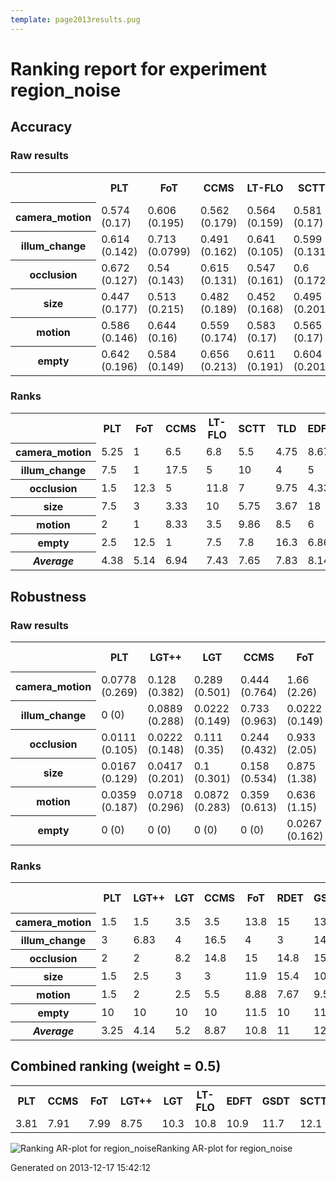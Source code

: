 ```yaml
---
template: page2013results.pug
---
```

<div class = 'results'>
<h1 class="caption">Ranking report for experiment region_noise</h1>
<h2>Accuracy</h2>
<h3>Raw results</h3>
<div class="table"><table>
<tr><th>&nbsp;</th><th>PLT</th><th>FoT</th><th>CCMS</th><th>LT-FLO</th><th>SCTT</th><th>TLD</th><th>EDFT</th><th>AIF</th><th>Matrioska</th><th>GSDT</th><th>IVT</th><th>DFT</th><th>Struck</th><th>LGT++</th><th>PJS-S</th><th>SwATrack</th><th>ORIA</th><th>LGT</th><th>Meanshift</th><th>MIL</th><th>HT</th><th>RDET</th><th>CT</th><th>STMT</th><th>CACTuS-FL</th><th>MORP</th></tr>
<tr><th>camera_motion</th><td>0.574 (0.17)</td><td>0.606 (0.195)</td><td>0.562 (0.179)</td><td>0.564 (0.159)</td><td>0.581 (0.17)</td><td>0.578 (0.149)</td><td>0.553 (0.19)</td><td>0.564 (0.156)</td><td>0.564 (0.168)</td><td>0.581 (0.158)</td><td>0.558 (0.201)</td><td>0.539 (0.194)</td><td>0.546 (0.187)</td><td>0.522 (0.141)</td><td>0.52 (0.187)</td><td>0.525 (0.183)</td><td>0.502 (0.22)</td><td>0.508 (0.17)</td><td>0.494 (0.178)</td><td>0.509 (0.164)</td><td>0.485 (0.197)</td><td>0.492 (0.175)</td><td>0.467 (0.156)</td><td>0.402 (0.248)</td><td>0.397 (0.193)</td><td>0.216 (0.207)</td></tr>
<tr><th>illum_change</th><td>0.614 (0.142)</td><td>0.713 (0.0799)</td><td>0.491 (0.162)</td><td>0.641 (0.105)</td><td>0.599 (0.131)</td><td>0.663 (0.0939)</td><td>0.625 (0.151)</td><td>0.584 (0.145)</td><td>0.561 (0.138)</td><td>0.583 (0.15)</td><td>0.657 (0.134)</td><td>0.607 (0.154)</td><td>0.555 (0.165)</td><td>0.53 (0.106)</td><td>0.527 (0.139)</td><td>0.471 (0.17)</td><td>0.624 (0.158)</td><td>0.509 (0.172)</td><td>0.42 (0.175)</td><td>0.46 (0.142)</td><td>0.548 (0.212)</td><td>0.483 (0.14)</td><td>0.428 (0.138)</td><td>0.21 (0.172)</td><td>0.433 (0.193)</td><td>0.289 (0.193)</td></tr>
<tr><th>occlusion</th><td>0.672 (0.127)</td><td>0.54 (0.143)</td><td>0.615 (0.131)</td><td>0.547 (0.161)</td><td>0.6 (0.172)</td><td>0.558 (0.151)</td><td>0.637 (0.166)</td><td>0.577 (0.163)</td><td>0.664 (0.145)</td><td>0.544 (0.126)</td><td>0.472 (0.161)</td><td>0.619 (0.166)</td><td>0.64 (0.142)</td><td>0.413 (0.117)</td><td>0.558 (0.171)</td><td>0.553 (0.109)</td><td>0.416 (0.235)</td><td>0.445 (0.131)</td><td>0.415 (0.137)</td><td>0.502 (0.121)</td><td>0.42 (0.159)</td><td>0.464 (0.138)</td><td>0.507 (0.12)</td><td>0.418 (0.261)</td><td>0.378 (0.158)</td><td>0.422 (0.297)</td></tr>
<tr><th>size</th><td>0.447 (0.177)</td><td>0.513 (0.215)</td><td>0.482 (0.189)</td><td>0.452 (0.168)</td><td>0.495 (0.201)</td><td>0.504 (0.191)</td><td>0.396 (0.179)</td><td>0.463 (0.175)</td><td>0.395 (0.167)</td><td>0.453 (0.183)</td><td>0.391 (0.188)</td><td>0.374 (0.168)</td><td>0.377 (0.211)</td><td>0.499 (0.113)</td><td>0.375 (0.172)</td><td>0.448 (0.206)</td><td>0.416 (0.191)</td><td>0.419 (0.191)</td><td>0.418 (0.146)</td><td>0.404 (0.169)</td><td>0.375 (0.219)</td><td>0.384 (0.178)</td><td>0.373 (0.154)</td><td>0.466 (0.199)</td><td>0.351 (0.236)</td><td>0.186 (0.191)</td></tr>
<tr><th>motion</th><td>0.586 (0.146)</td><td>0.644 (0.16)</td><td>0.559 (0.174)</td><td>0.583 (0.17)</td><td>0.565 (0.17)</td><td>0.573 (0.15)</td><td>0.579 (0.176)</td><td>0.556 (0.175)</td><td>0.528 (0.182)</td><td>0.574 (0.148)</td><td>0.559 (0.193)</td><td>0.574 (0.173)</td><td>0.494 (0.214)</td><td>0.564 (0.126)</td><td>0.536 (0.178)</td><td>0.483 (0.191)</td><td>0.515 (0.212)</td><td>0.568 (0.143)</td><td>0.497 (0.188)</td><td>0.489 (0.15)</td><td>0.539 (0.17)</td><td>0.495 (0.161)</td><td>0.458 (0.135)</td><td>0.316 (0.205)</td><td>0.434 (0.212)</td><td>0.212 (0.197)</td></tr>
<tr><th>empty</th><td>0.642 (0.196)</td><td>0.584 (0.149)</td><td>0.656 (0.213)</td><td>0.611 (0.191)</td><td>0.604 (0.201)</td><td>0.565 (0.2)</td><td>0.626 (0.228)</td><td>0.629 (0.227)</td><td>0.58 (0.225)</td><td>0.552 (0.171)</td><td>0.555 (0.178)</td><td>0.618 (0.222)</td><td>0.553 (0.241)</td><td>0.579 (0.0878)</td><td>0.64 (0.144)</td><td>0.605 (0.186)</td><td>0.584 (0.157)</td><td>0.545 (0.172)</td><td>0.569 (0.171)</td><td>0.502 (0.18)</td><td>0.467 (0.21)</td><td>0.486 (0.183)</td><td>0.427 (0.128)</td><td>0.372 (0.288)</td><td>0.343 (0.102)</td><td>0.421 (0.284)</td></tr>
</table>
</div><h3>Ranks</h3>
<div class="table"><table>
<tr><th>&nbsp;</th><th>PLT</th><th>FoT</th><th>CCMS</th><th>LT-FLO</th><th>SCTT</th><th>TLD</th><th>EDFT</th><th>AIF</th><th>Matrioska</th><th>GSDT</th><th>IVT</th><th>DFT</th><th>Struck</th><th>LGT++</th><th>PJS-S</th><th>SwATrack</th><th>ORIA</th><th>LGT</th><th>Meanshift</th><th>MIL</th><th>HT</th><th>RDET</th><th>CT</th><th>STMT</th><th>CACTuS-FL</th><th>MORP</th></tr>
<tr><th>camera_motion</th><td>5.25</td><td>1</td><td>6.5</td><td>6.8</td><td>5.5</td><td>4.75</td><td>8.67</td><td>7</td><td>7.5</td><td>5.75</td><td>9.5</td><td>13.5</td><td>11.5</td><td>16.5</td><td>16</td><td>13.5</td><td>18</td><td>17.2</td><td>20.5</td><td>18</td><td>22</td><td>20.5</td><td>23</td><td>24</td><td>25</td><td>26</td></tr>
<tr><th>illum_change</th><td>7.5</td><td>1</td><td>17.5</td><td>5</td><td>10</td><td>4</td><td>5</td><td>10</td><td>12.5</td><td>10</td><td>3</td><td>7.5</td><td>14</td><td>15</td><td>15</td><td>20.5</td><td>4.25</td><td>16.5</td><td>23</td><td>20.5</td><td>15</td><td>19</td><td>22.5</td><td>25.5</td><td>23</td><td>25.5</td></tr>
<tr><th>occlusion</th><td>1.5</td><td>12.3</td><td>5</td><td>11.8</td><td>7</td><td>9.75</td><td>4.33</td><td>12.3</td><td>1.5</td><td>12</td><td>17.5</td><td>5.5</td><td>3.5</td><td>22.8</td><td>9.5</td><td>12.5</td><td>23</td><td>18.5</td><td>22.5</td><td>15.5</td><td>22</td><td>18.5</td><td>15.5</td><td>23.5</td><td>24</td><td>19.3</td></tr>
<tr><th>size</th><td>7.5</td><td>3</td><td>3.33</td><td>10</td><td>5.75</td><td>3.67</td><td>18</td><td>8.33</td><td>16.7</td><td>11.4</td><td>14.3</td><td>22.5</td><td>18.8</td><td>3</td><td>21.5</td><td>8</td><td>11.8</td><td>14.8</td><td>13.5</td><td>14.2</td><td>20</td><td>20.5</td><td>22</td><td>10</td><td>23</td><td>26</td></tr>
<tr><th>motion</th><td>2</td><td>1</td><td>8.33</td><td>3.5</td><td>9.86</td><td>8.5</td><td>6</td><td>10.7</td><td>15.5</td><td>9</td><td>7.83</td><td>9.33</td><td>19</td><td>9.71</td><td>15.5</td><td>20.3</td><td>16</td><td>9.2</td><td>19.8</td><td>21.5</td><td>15</td><td>18.5</td><td>23</td><td>25</td><td>24</td><td>26</td></tr>
<tr><th>empty</th><td>2.5</td><td>12.5</td><td>1</td><td>7.5</td><td>7.8</td><td>16.3</td><td>6.86</td><td>6.67</td><td>9.86</td><td>16.5</td><td>16</td><td>10.2</td><td>12.6</td><td>13.1</td><td>3.5</td><td>9</td><td>11</td><td>16</td><td>10.5</td><td>21</td><td>21.8</td><td>21.5</td><td>23.5</td><td>25</td><td>26</td><td>23</td></tr>
<tr><th><em>Average</em></th><td>4.38</td><td>5.14</td><td>6.94</td><td>7.43</td><td>7.65</td><td>7.83</td><td>8.14</td><td>9.17</td><td>10.6</td><td>10.8</td><td>11.4</td><td>11.4</td><td>13.2</td><td>13.4</td><td>13.5</td><td>14</td><td>14</td><td>15.4</td><td>18.3</td><td>18.5</td><td>19.3</td><td>19.8</td><td>21.6</td><td>22.2</td><td>24.2</td><td>24.3</td></tr>
</table>
</div><h2>Robustness</h2>
<h3>Raw results</h3>
<div class="table"><table>
<tr><th>&nbsp;</th><th>PLT</th><th>LGT++</th><th>LGT</th><th>CCMS</th><th>FoT</th><th>RDET</th><th>GSDT</th><th>HT</th><th>Struck</th><th>CT</th><th>MIL</th><th>EDFT</th><th>LT-FLO</th><th>Matrioska</th><th>PJS-S</th><th>IVT</th><th>AIF</th><th>CACTuS-FL</th><th>DFT</th><th>ORIA</th><th>SwATrack</th><th>SCTT</th><th>Meanshift</th><th>STMT</th><th>TLD</th><th>MORP</th></tr>
<tr><th>camera_motion</th><td>0.0778 (0.269)</td><td>0.128 (0.382)</td><td>0.289 (0.501)</td><td>0.444 (0.764)</td><td>1.66 (2.26)</td><td>1.58 (1.74)</td><td>1.14 (2.11)</td><td>4.7 (8.67)</td><td>4.14 (10.3)</td><td>2.41 (2.86)</td><td>1.71 (2.2)</td><td>1.37 (1.66)</td><td>1.58 (2.05)</td><td>1.24 (1.52)</td><td>1.7 (2)</td><td>2.08 (2.63)</td><td>1.29 (1.76)</td><td>3.92 (7.32)</td><td>1.72 (1.62)</td><td>2.25 (2.25)</td><td>2.59 (4.23)</td><td>2.54 (2.81)</td><td>2.52 (3.37)</td><td>7.02 (12.8)</td><td>7.82 (11.9)</td><td>42.2 (19.4)</td></tr>
<tr><th>illum_change</th><td>0 (0)</td><td>0.0889 (0.288)</td><td>0.0222 (0.149)</td><td>0.733 (0.963)</td><td>0.0222 (0.149)</td><td>0 (0)</td><td>0.489 (0.661)</td><td>0 (0)</td><td>0.356 (0.857)</td><td>0.0889 (0.288)</td><td>0.556 (0.841)</td><td>0.333 (0.564)</td><td>0.444 (0.725)</td><td>0.2 (0.405)</td><td>0.267 (0.495)</td><td>0.644 (0.933)</td><td>0.889 (0.804)</td><td>2.33 (3.34)</td><td>0.689 (0.763)</td><td>1.42 (2.07)</td><td>2.78 (2.58)</td><td>1.11 (0.959)</td><td>1.38 (1.27)</td><td>9.84 (8)</td><td>1.6 (2)</td><td>29.3 (20.3)</td></tr>
<tr><th>occlusion</th><td>0.0111 (0.105)</td><td>0.0222 (0.148)</td><td>0.111 (0.35)</td><td>0.244 (0.432)</td><td>0.933 (2.05)</td><td>0.833 (1.9)</td><td>0.689 (1.38)</td><td>3.78 (8.31)</td><td>0.0667 (0.251)</td><td>0.911 (1.92)</td><td>0.678 (1.64)</td><td>0.556 (0.823)</td><td>0.878 (1.95)</td><td>0.422 (0.653)</td><td>0.589 (1.24)</td><td>0.911 (1.76)</td><td>0.7 (1.52)</td><td>0.333 (0.75)</td><td>0.467 (0.603)</td><td>0.656 (1.5)</td><td>0.489 (1.06)</td><td>1.13 (2.09)</td><td>0.4 (0.859)</td><td>0.667 (1.11)</td><td>1.36 (3.04)</td><td>10 (13.9)</td></tr>
<tr><th>size</th><td>0.0167 (0.129)</td><td>0.0417 (0.201)</td><td>0.1 (0.301)</td><td>0.158 (0.534)</td><td>0.875 (1.38)</td><td>0.917 (0.856)</td><td>0.7 (1.42)</td><td>1.16 (2.39)</td><td>1.57 (3.32)</td><td>0.808 (0.955)</td><td>0.817 (1.02)</td><td>1.03 (1.08)</td><td>1.01 (1.45)</td><td>1.56 (2.15)</td><td>1.23 (1.33)</td><td>1.57 (1.83)</td><td>1.21 (1.53)</td><td>1.5 (2.88)</td><td>1.04 (1.36)</td><td>1.22 (2.02)</td><td>0.808 (1.52)</td><td>1.21 (1.41)</td><td>1.59 (2.22)</td><td>5.99 (14.1)</td><td>3.8 (4.07)</td><td>14 (13.7)</td></tr>
<tr><th>motion</th><td>0.0359 (0.187)</td><td>0.0718 (0.296)</td><td>0.0872 (0.283)</td><td>0.359 (0.613)</td><td>0.636 (1.15)</td><td>0.497 (0.833)</td><td>0.851 (1.48)</td><td>0.349 (0.82)</td><td>2.48 (3.89)</td><td>0.708 (1.08)</td><td>0.892 (1.31)</td><td>0.667 (0.998)</td><td>1.08 (1.35)</td><td>1.49 (2.59)</td><td>0.841 (1.19)</td><td>1.29 (1.81)</td><td>0.872 (1.42)</td><td>5.15 (7.41)</td><td>1.06 (1.22)</td><td>2.12 (2.44)</td><td>2.85 (4.08)</td><td>1.3 (1.46)</td><td>1.84 (1.94)</td><td>4.42 (6.2)</td><td>3.31 (3.59)</td><td>21.9 (19.5)</td></tr>
<tr><th>empty</th><td>0 (0)</td><td>0 (0)</td><td>0 (0)</td><td>0 (0)</td><td>0.0267 (0.162)</td><td>0 (0)</td><td>0.0133 (0.115)</td><td>1.07 (2.57)</td><td>0.213 (0.444)</td><td>0.0133 (0.115)</td><td>0 (0)</td><td>0 (0)</td><td>0.04 (0.197)</td><td>0.0667 (0.251)</td><td>0.0533 (0.226)</td><td>0 (0)</td><td>0.08 (0.273)</td><td>0 (0)</td><td>0 (0)</td><td>0.0133 (0.115)</td><td>0.0133 (0.115)</td><td>0 (0)</td><td>0.0133 (0.115)</td><td>1.43 (1.8)</td><td>0.0133 (0.115)</td><td>2.33 (2.69)</td></tr>
</table>
</div><h3>Ranks</h3>
<div class="table"><table>
<tr><th>&nbsp;</th><th>PLT</th><th>LGT++</th><th>LGT</th><th>CCMS</th><th>FoT</th><th>RDET</th><th>GSDT</th><th>HT</th><th>Struck</th><th>CT</th><th>MIL</th><th>EDFT</th><th>LT-FLO</th><th>Matrioska</th><th>PJS-S</th><th>IVT</th><th>AIF</th><th>CACTuS-FL</th><th>DFT</th><th>ORIA</th><th>SwATrack</th><th>SCTT</th><th>Meanshift</th><th>STMT</th><th>TLD</th><th>MORP</th></tr>
<tr><th>camera_motion</th><td>1.5</td><td>1.5</td><td>3.5</td><td>3.5</td><td>13.8</td><td>15</td><td>13.5</td><td>14.4</td><td>13.5</td><td>18.1</td><td>13.8</td><td>13.7</td><td>13.8</td><td>13.3</td><td>14</td><td>16</td><td>13.3</td><td>15.5</td><td>17.1</td><td>18.7</td><td>14.1</td><td>18.6</td><td>16.8</td><td>14.4</td><td>25</td><td>26</td></tr>
<tr><th>illum_change</th><td>3</td><td>6.83</td><td>4</td><td>16.5</td><td>4</td><td>3</td><td>14.6</td><td>3</td><td>10.5</td><td>6.83</td><td>14.1</td><td>13.9</td><td>14.1</td><td>9.62</td><td>13.6</td><td>14.9</td><td>19</td><td>16.4</td><td>17.1</td><td>16.4</td><td>22</td><td>20.5</td><td>21</td><td>25</td><td>19.5</td><td>26</td></tr>
<tr><th>occlusion</th><td>2</td><td>2</td><td>8.2</td><td>14.8</td><td>15</td><td>14.8</td><td>15.4</td><td>15.9</td><td>2.5</td><td>15</td><td>13.5</td><td>17.2</td><td>15</td><td>15.4</td><td>14.6</td><td>17.3</td><td>14.6</td><td>13.7</td><td>17.3</td><td>13.5</td><td>14.1</td><td>17.7</td><td>14.8</td><td>15.4</td><td>15</td><td>26</td></tr>
<tr><th>size</th><td>1.5</td><td>2.5</td><td>3</td><td>3</td><td>11.9</td><td>15.4</td><td>10.8</td><td>13.8</td><td>11.9</td><td>14.7</td><td>14.2</td><td>15.4</td><td>14.4</td><td>17.3</td><td>16.7</td><td>17.8</td><td>15.5</td><td>14.6</td><td>15.2</td><td>14.2</td><td>12.4</td><td>15.6</td><td>15.6</td><td>15.5</td><td>24</td><td>26</td></tr>
<tr><th>motion</th><td>1.5</td><td>2</td><td>2.5</td><td>5.5</td><td>8.88</td><td>7.67</td><td>9.5</td><td>4.5</td><td>13.9</td><td>11.5</td><td>12.5</td><td>11.5</td><td>16.8</td><td>13.6</td><td>13.1</td><td>15.5</td><td>12.1</td><td>22.6</td><td>16.8</td><td>21.2</td><td>22.2</td><td>16.6</td><td>22</td><td>22.2</td><td>23.5</td><td>26</td></tr>
<tr><th>empty</th><td>10</td><td>10</td><td>10</td><td>10</td><td>11.5</td><td>10</td><td>11.5</td><td>24</td><td>23.5</td><td>11.5</td><td>10</td><td>10</td><td>11.5</td><td>17</td><td>17</td><td>10</td><td>17</td><td>10</td><td>10</td><td>11.5</td><td>11.5</td><td>10</td><td>11.5</td><td>24.5</td><td>11.5</td><td>26</td></tr>
<tr><th><em>Average</em></th><td>3.25</td><td>4.14</td><td>5.2</td><td>8.87</td><td>10.8</td><td>11</td><td>12.6</td><td>12.6</td><td>12.6</td><td>12.9</td><td>13</td><td>13.6</td><td>14.3</td><td>14.4</td><td>14.8</td><td>15.2</td><td>15.3</td><td>15.5</td><td>15.6</td><td>15.9</td><td>16.1</td><td>16.5</td><td>16.9</td><td>19.5</td><td>19.8</td><td>26</td></tr>
</table>
</div><h2>Combined ranking (weight = 0.5)</h2>
<div class="table"><table>
<tr><th>PLT</th><th>CCMS</th><th>FoT</th><th>LGT++</th><th>LGT</th><th>LT-FLO</th><th>EDFT</th><th>GSDT</th><th>SCTT</th><th>AIF</th><th>Matrioska</th><th>Struck</th><th>IVT</th><th>DFT</th><th>TLD</th><th>PJS-S</th><th>ORIA</th><th>SwATrack</th><th>RDET</th><th>MIL</th><th>HT</th><th>CT</th><th>Meanshift</th><th>CACTuS-FL</th><th>STMT</th><th>MORP</th></tr>
<tr><td>3.81</td><td>7.91</td><td>7.99</td><td>8.75</td><td>10.3</td><td>10.8</td><td>10.9</td><td>11.7</td><td>12.1</td><td>12.2</td><td>12.5</td><td>12.9</td><td>13.3</td><td>13.5</td><td>13.8</td><td>14.2</td><td>15</td><td>15</td><td>15.4</td><td>15.7</td><td>16</td><td>17.3</td><td>17.6</td><td>19.8</td><td>20.8</td><td>25.2</td></tr>
</table>
</div><p class="plot"><img src="images/ranking_region_noise.png" alt="Ranking AR-plot for region_noise" /><span class="caption">Ranking AR-plot for region_noise</span></p>
<p class="timestamp">Generated on 2013-12-17 15:42:12</p>
</div>
